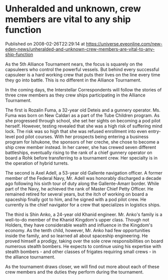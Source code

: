 # Unheralded and unknown, crew members are vital to any ship function
Published on 2008-02-26T22:29:14 at https://universe.eveonline.com/new-eden-news/unheralded-and-unknown-crew-members-are-vital-to-any-ship-function

As the 5th Alliance Tournament nears, the focus is squarely on the capsuleers who control the powerful vessels. But behind every successful capsuleer is a hard working crew that puts their lives on the line every time they go into battle. This is no different in the Alliance Tournament.

In the coming days, the Interstellar Correspondents will follow the stories of three crew members as they crew ships participating in the Alliance Tournament.

The first is Rozalin Fuma, a 32-year old Deteis and a gunnery operator. Ms. Fuma was born on New Caldari as a part of the Tube Children program. As she progressed through school, she set her sights on becoming a pod pilot herself. However, testing revealed that she was a high risk of suffering mind lock. The risk was so high that she was refused enrollment into even entry-level pod pilot courses. With her prospects being entering a business program for Ishukone, the sponsors of her creche, she chose to become a ship crew member instead. In her career, she has crewed seven different battleships, eventually rising to the rank of a chief gunnery operator on board a Rohk before transferring to a tournament crew. Her specialty is in the operation of hybrid turrets.

The second is Axel Adell, a 53-year old Gallente navigation officer. A former member of the Federal Navy, Mr. Adell was honorably discharged a decade ago following his sixth tour of duty along the Gallente-Amarr border. While part of the Navy, he achieved the rank of Master Chief Petty Officer. He remained retired for several years, but the itch of working on board a spaceship finally got to him, and he signed with a pod pilot crew. He currently is the chief navigator for a crew that specializes in logistics ships.

The third is Shin Anko, a 24-year old Khanid engineer. Mr. Anko's family is a well-to-do member of the Khanid Kingdom's upper class. Though not Holders, they have considerable wealth and influence in the Kingdom's economy. As the tenth child, however, Mr. Anko had few opportunities inside the family, and so learned all about spaceship engineering. He proved himself a prodigy, taking over the sole crew responsibilities on board numerous stealth bombers. He expects to continue using his expertise with stealth bombers - and other classes of frigates requiring small crews - in the alliance tournament.

As the tournament draws closer, we will find out more about each of these crew members and the duties they perform during the tournament.
